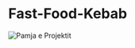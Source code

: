 # Fast-Food-Kebab
![Pamja e Projektit](https://github.com/brendi96/Fast-Food-Kebab/assets/144172654/929a61a8-b536-4f57-a983-a4e148544314)
